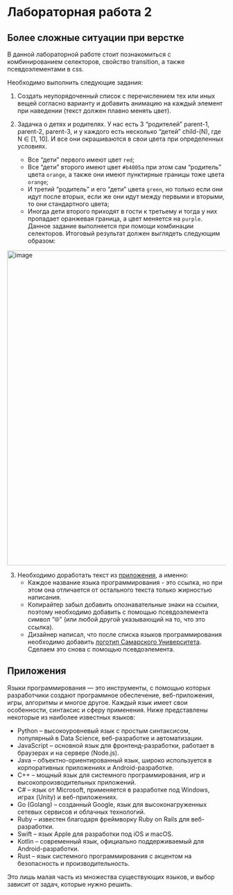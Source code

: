 # Лабораторная работа 2
## Более сложные ситуации при верстке

В данной лабораторной работе стоит познакомиться с комбинированием селекторов, свойство transition, а также псевдоэлементами в css.

Необходимо выполнить следующие задания:
1. Создать неупорядоченный список с перечислением тех или иных вещей согласно варианту и добавить анимацию на каждый элемент при наведении (текст должен плавно менять цвет).

2. Задачка о детях и родителях. У нас есть 3 “родителей” parent-1, parent-2, parent-3, и у каждого есть несколько “детей” child-(N), где N ∈ [1, 10]. И все они окрашиваются в свои цвета при определенных условиях.
	- Все “дети” первого имеют цвет `red`;
	- Все “дети” второго имеют цвет `#b4005a` при этом сам “родитель” цвета `orange`, а также они имеют пунктирные границы тоже цвета `orange`;
	- И третий “родитель” и его “дети” цвета `green`, но только если они идут после вторых, если же они идут между первыми и вторыми, то они стандартного цвета;
	- Иногда дети второго приходят в гости к третьему и тогда у них пропадает оранжевая граница, а цвет меняется на `purple`.
	Данное задание выполняется при помощи комбинации селекторов. Итоговый результат должен выглядеть следующим образом:

<img width="1104" height="726" alt="image" src="https://github.com/user-attachments/assets/bed813bf-3f8c-4698-8f81-72ae73e8ed4a" />

3. Необходимо доработать текст из [приложения](#приложения), а именно:
	- Каждое название языка программирования - это ссылка, но при этом она отличается от остального текста только жирностью написания.
	- Копирайтер забыл добавить опознавательные знаки на ссылки, поэтому необходимо добавить с помощью псевдоэлемента символ “🌐” (или любой другой указывающий на то, что это ссылка).
	- Дизайнер написал, что после списка языков программирования необходимо добавить [логотип Самарского Университета](https://ssau.ru/i/logo/logo-white-ru.svg). Сделаем это снова с помощью псевдоэлемента.

## Приложения

Языки программирования — это инструменты, с помощью которых разработчики создают программное обеспечение, веб-приложения, игры, алгоритмы и многое другое. Каждый язык имеет свои особенности, синтаксис и сферу применения. Ниже представлены некоторые из наиболее известных языков:
- Python – высокоуровневый язык с простым синтаксисом, популярный в Data Science, веб-разработке и автоматизации.
- JavaScript – основной язык для фронтенд-разработки, работает в браузерах и на сервере (Node.js).
- Java – объектно-ориентированный язык, широко используется в корпоративных приложениях и Android-разработке.
- C++ – мощный язык для системного программирования, игр и высокопроизводительных приложений.
- C# – язык от Microsoft, применяется в разработке под Windows, играх (Unity) и веб-приложениях.
- Go (Golang) – созданный Google, язык для высоконагруженных сетевых сервисов и облачных технологий.
- Ruby – известен благодаря фреймворку Ruby on Rails для веб-разработки.
- Swift – язык Apple для разработки под iOS и macOS.
- Kotlin – современный язык, официально поддерживаемый для Android-разработки.
- Rust – язык системного программирования с акцентом на безопасность и производительность.

Это лишь малая часть из множества существующих языков, и выбор зависит от задач, которые нужно решить.
